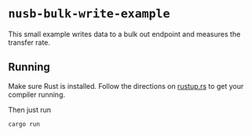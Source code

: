 # `nusb-bulk-write-example`

This small example writes data to a bulk out endpoint and measures the transfer rate.

## Running

Make sure Rust is installed.
Follow the directions on [rustup.rs](https://rustup.rs/) to get your compiler running.

Then just run
```text
cargo run
```
